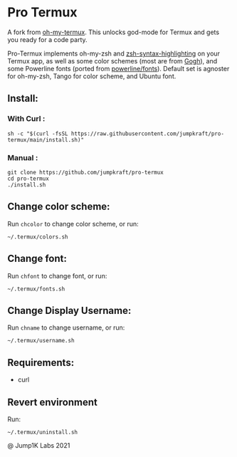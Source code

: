 # Pro Termux
A fork from [oh-my-termux](https://github.com/4679/oh-my-termux). This unlocks god-mode for Termux and gets you ready for a code party.

Pro-Termux implements oh-my-zsh and [zsh-syntax-highlighting](https://github.com/zsh-users/zsh-syntax-highlighting) on your Termux app, as well as some color schemes (most are from [Gogh](https://github.com/Mayccoll/Gogh)), and some Powerline fonts (ported from [powerline/fonts](https://github.com/powerline/fonts)). Default set is agnoster for oh-my-zsh, Tango for color scheme, and Ubuntu font.

## Install:
### With Curl :
```shell
sh -c "$(curl -fsSL https://raw.githubusercontent.com/jumpkraft/pro-termux/main/install.sh)"
```
### Manual :
```shell
git clone https://github.com/jumpkraft/pro-termux
cd pro-termux
./install.sh
```

## Change color scheme:
Run `chcolor` to change color scheme, or run:
```shell
~/.termux/colors.sh
```
## Change font:
Run `chfont` to change font, or run:
```shell
~/.termux/fonts.sh
```

## Change Display Username:
Run `chname` to change username, or run:
```shell
~/.termux/username.sh
```

## Requirements:
 - curl

## Revert environment
Run:
```shell
~/.termux/uninstall.sh
```

@ Jump1K Labs 2021

